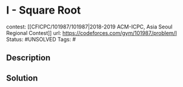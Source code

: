 # I - Square Root

contest: [[CFICPC/101987/101987|2018-2019 ACM-ICPC, Asia Seoul Regional Contest]]
url: https://codeforces.com/gym/101987/problem/I
Status: #UNSOLVED
Tags: #

## Description

## Solution

